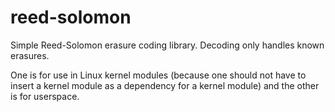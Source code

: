 # reed-solomon

Simple Reed-Solomon erasure coding library. Decoding only handles known erasures.

One is for use in Linux kernel modules (because one should not have to insert a kernel module as a dependency for a kernel module) and the other is for userspace.

